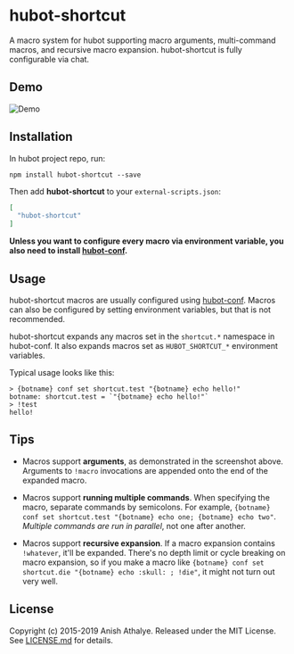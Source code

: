 # hubot-shortcut

A macro system for hubot supporting macro arguments, multi-command macros, and
recursive macro expansion. hubot-shortcut is fully configurable via chat.

## Demo

![Demo](https://raw.githubusercontent.com/anishathalye/hubot-shortcut/docs/demo.png)

## Installation

In hubot project repo, run:

`npm install hubot-shortcut --save`

Then add **hubot-shortcut** to your `external-scripts.json`:

```json
[
  "hubot-shortcut"
]
```

**Unless you want to configure every macro via environment variable, you also
need to install [hubot-conf][hubot-conf].**

## Usage

hubot-shortcut macros are usually configured using [hubot-conf][hubot-conf].
Macros can also be configured by setting environment variables, but that is not
recommended.

hubot-shortcut expands any macros set in the `shortcut.*` namespace in
hubot-conf. It also expands macros set as `HUBOT_SHORTCUT_*` environment
variables.

Typical usage looks like this:

```
> {botname} conf set shortcut.test "{botname} echo hello!"
botname: shortcut.test = `"{botname} echo hello!"`
> !test
hello!
```

## Tips

* Macros support **arguments**, as demonstrated in the screenshot above.
  Arguments to `!macro` invocations are appended onto the end of the expanded
  macro.

* Macros support **running multiple commands**. When specifying the macro,
  separate commands by semicolons. For example, `{botname} conf set
  shortcut.test "{botname} echo one; {botname} echo two"`. _Multiple commands
  are run in parallel_, not one after another.

* Macros support **recursive expansion**. If a macro expansion contains
  `!whatever`, it'll be expanded. There's no depth limit or cycle breaking on
  macro expansion, so if you make a macro like `{botname} conf set shortcut.die
  "{botname} echo :skull: ; !die"`, it might not turn out very well.

## License

Copyright (c) 2015-2019 Anish Athalye. Released under the MIT License. See
[LICENSE.md][license] for details.

[license]: LICENSE.md
[hubot-conf]: https://github.com/anishathalye/hubot-conf
